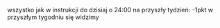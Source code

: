 wszystko jak w instrukcji
do dzisiaj o 24:00
na przyszły tydzień: -1pkt
w przyszłym tygodniu się widzimy

